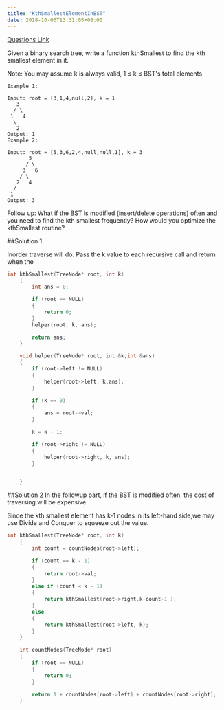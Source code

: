 ```yaml
---
title: "KthSmallestElementInBST"
date: 2018-10-06T13:31:05+08:00
---
```


[Questions Link](https://leetcode.com/problems/kth-smallest-element-in-a-bst/description/)

Given a binary search tree, write a function kthSmallest to find the kth smallest element in it.

Note: 
You may assume k is always valid, 1 ≤ k ≤ BST's total elements.

```
Example 1:

Input: root = [3,1,4,null,2], k = 1
   3
  / \
 1   4
  \
   2
Output: 1
Example 2:

Input: root = [5,3,6,2,4,null,null,1], k = 3
       5
      / \
     3   6
    / \
   2   4
  /
 1
Output: 3
```

Follow up:
What if the BST is modified (insert/delete operations) often and you need to find the kth smallest frequently? How would you optimize the kthSmallest routine?


##Solution 1

Inorder traverse will do. Pass the k value to each recursive call and return when the 

```C++
int kthSmallest(TreeNode* root, int k)
	{
		int ans = 0;

		if (root == NULL)
		{
			return 0;
		}
		helper(root, k, ans);

		return ans;
	}

	void helper(TreeNode* root, int &k,int &ans)
	{
		if (root->left != NULL)
		{
			helper(root->left, k,ans);
		}

		if (k == 0)
		{
			ans = root->val;
		}

		k = k - 1;

		if (root->right != NULL)
		{
			helper(root->right, k, ans);
		}


	}
```
##Solution 2
In the followup part, if the BST is modified often, the cost of traversing will be expensive. 

Since the kth smallest element has k-1 nodes in its left-hand side,we may use Divide and Conquer to squeeze out the value.

```c++
int kthSmallest(TreeNode* root, int k)
	{
		int count = countNodes(root->left);

		if (count == k - 1)
		{
			return root->val;
		}
		else if (count < k - 1)
		{
			return kthSmallest(root->right,k-count-1 );
		}
		else
		{
			return kthSmallest(root->left, k);
		}
	}

	int countNodes(TreeNode* root)
	{
		if (root == NULL)
		{
			return 0;
		}

		return 1 + countNodes(root->left) + countNodes(root->right);
	}
```